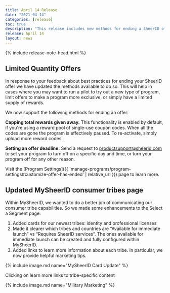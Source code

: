 ```yaml
---
title: April 14 Release
date: "2021-04-14"
categories: [release]
toc: true
description: "This release includes new methods for ending a SheerID offer as well as an updated consumer tribes page in MySheerID."
release: April 14
layout: news
---
```


{% include release-note-head.html %}

## Limited Quantity Offers
In response to your feedback about best practices for ending your SheerID offer we have updated the methods available to do so. This will help in cases where you may want to run a pilot to try out a new type of program, limit offers to make a program more exclusive, or simply have a limited supply of rewards.

We now support the following methods for ending an offer:

**Capping total rewards given away.** This functionality is enabled by default, if you're using a reward pool of single-use coupon codes. When all the codes are gone the program is effectively paused. To re-activate, simply upload more reward codes.

**Setting an offer deadline.** Send a request to [productsupport@sheerid.com](mailto:productsupport@sheerid.com) to set your program to turn off on a specific day and time, or turn your program off for any other reason.

Visit the [Program Settings]({{ 'manage-programs/program-settings#customize-offer-has-ended' | relative_url }}) page to learn more.


## Updated MySheerID consumer tribes page
Within MySheerID, we wanted to do a better job of communicating our consumer tribe capabilities. So we made some enhancements to the Select a Segment page:

1. Added cards for our newest tribes: identity and professional licenses
2. Made it clearer which tribes and countries are “Available for immediate launch” vs “Requires SheerID services”. The ones available for immediate launch can be created and fully configured within MySheerID.
3. Added links to learn more information about each tribe. In particular, we now provide helpful marketing tips.

{% include image.md name="MySheerID Card Update" %}

Clicking on learn more links to tribe-specific content

{% include image.md name="Military Marketing" %}
